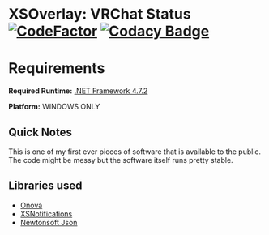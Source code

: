 # XSOverlay: VRChat Status [![CodeFactor](https://www.codefactor.io/repository/github/zyphrono/xsoverlay-vrchat-status/badge/master?s=8580c6c2d51b73f3af606b0d9698a650c4c5e642)](https://www.codefactor.io/repository/github/knuffelbeestje/xsoverlay-vrchat-status/overview/master) [![Codacy Badge](https://app.codacy.com/project/badge/Grade/85ec6d5111c241199d4561d86774d668)](https://www.codacy.com/gh/KnuffelBeestje/XSOverlay-VRChat-Status/dashboard?utm_source=github.com&amp;utm_medium=referral&amp;utm_content=KnuffelBeestje/XSOverlay-VRChat-Status&amp;utm_campaign=Badge_Grade)

# Requirements
**Required Runtime:** [.NET Framework 4.7.2](https://dotnet.microsoft.com/download/dotnet-framework/net472)

**Platform:** WINDOWS ONLY

## Quick Notes
This is one of my first ever pieces of software that is available to the public. The code might be messy but the software itself runs pretty stable.

## Libraries used
- [Onova](https://github.com/Tyrrrz/Onova)
- [XSNotifications](https://github.com/nnaaa-vr/XSNotifications)
- [Newtonsoft Json](https://github.com/JamesNK/Newtonsoft.Json)
